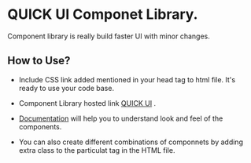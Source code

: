 # QUICK UI Componet Library.


Component library is really build faster UI with minor changes.


## How to Use?

- Include CSS link added mentioned in your head tag to html file. It's ready to use your code base.

- Component Library hosted link [QUICK UI](https://neog-component-library.netlify.app/documentation.css) .

- [Documentation](https://neog-component-library.netlify.app/documentation.html) will help you to understand look and feel of the components.

- You can also create different combinations of componnets by adding extra class to the particulat tag in the HTML file.